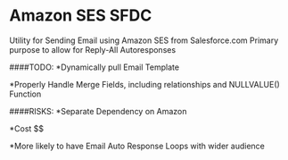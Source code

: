 Amazon SES SFDC
===============
Utility for Sending Email using Amazon SES from Salesforce.com
Primary purpose to allow for Reply-All Autoresponses


####TODO:
  *Dynamically pull Email Template

  *Properly Handle Merge Fields, including relationships and NULLVALUE() Function

####RISKS:
  *Separate Dependency on Amazon

  *Cost $$
  
  *More likely to have Email Auto Response Loops with wider audience
